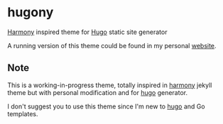 # hugony

[Harmony][1] inspired theme for [Hugo][2] static site generator

A running version of this theme could be found in my personal [website][3].

## Note

This is a working-in-progress theme, totally inspired in [harmony][1] jekyll theme but with
personal modification and for [hugo][2] generator.

I don't suggest you to use this theme since I'm new to [hugo][2] and Go templates.



[1]: https://github.com/gayanvirajith/harmony
[2]: http://gohugo.io/
[3]: http://georgeyk.com.br/
